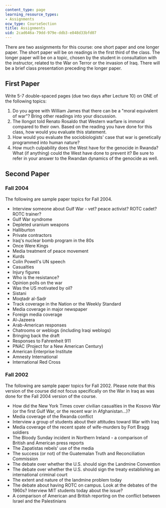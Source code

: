 ```yaml
---
content_type: page
learning_resource_types:
- Assignments
ocw_type: CourseSection
title: Assignments
uid: 2cad646a-79dd-979e-ddb3-e848d33bfd07
---
```


There are two assignments for this course: one short paper and one longer paper. The short paper will be on readings in the first third of the class. The longer paper will be on a topic, chosen by the student in consultation with the instructor, related to the War on Terror or the invasion of Iraq. There will be a brief class presentation preceding the longer paper.

First Paper
-----------

Write 5-7 double-spaced pages (due two days after Lecture 10) on ONE of the following topics:

1.  Do you agree with William James that there can be a "moral equivalent of war"? Bring other readings into your discussion.
2.  The Ilongot told Renato Rosaldo that Western warfare is immoral compared to their own. Based on the reading you have done for this class, how would you evaluate this statement.
3.  How would you evaluate the sociobiologists' case that war is genetically programmed into human nature?
4.  How much culpability does the West have for the genocide in Rwanda? What (if anything) could the West have done to prevent it? Be sure to refer in your answer to the Rwandan dynamics of the genocide as well.

Second Paper
------------

### Fall 2004

The following are sample paper topics for Fall 2004.

*   Interview someone about Gulf War - vet? peace activist? ROTC cadet? ROTC trainer?
*   Gulf War syndrome
*   Depleted uranium weapons
*   Halliburton
*   Private contractors
*   Iraq's nuclear bomb program in the 80s
*   Once Were Kings
*   Media treatment of peace movement
*   Kurds
*   Colin Powell's UN speech
*   Casualties
*   Injury figures
*   Who is the resistance?
*   Opinion polls on the war
*   Was the US motivated by oil?
*   Sistani
*   Moqtadr al-Sadr
*   Track coverage in the Nation or the Weekly Standard
*   Media coverage in major newspaper
*   Foreign media coverage
*   Al-Jazeera
*   Arab-American responses
*   Chatrooms or weblogs (including Iraqi weblogs)
*   Bringing back the draft
*   Responses to Fahrenheit 911
*   PNAC (Project for a New American Century)
*   American Enterprise Institute
*   Amnesty International
*   International Red Cross

### Fall 2002

The following are sample paper topics for Fall 2002. Please note that this version of the course did not focus specifically on the War in Iraq as was done for the Fall 2004 version of the course.

*   How did the New York Times cover civilian casualties in the Kosovo War (or the first Gulf War, or the recent war in Afghanistan…)?
*   Media coverage of the Rwanda conflict
*   Interview a group of students about their attitudes toward War with Iraq
*   Media coverage of the recent spate of wife-murders by Fort Bragg soldiers
*   The Bloody Sunday incident in Northern Ireland - a comparison of British and American press reports
*   The Zapatistas rebels' use of the media
*   The success (or not) of the Guatemalan Truth and Reconciliation Commission
*   The debate over whether the U.S. should sign the Landmine Convention
*   The debate over whether the U.S. should sign the treaty establishing an international criminal court
*   The extent and nature of the landmine problem today
*   The debate about having ROTC on campus. Look at the debates of the 1960s? Interview MIT students today about the issue?
*   A comparison of American and British reporting on the conflict between Israel and the Palestinians